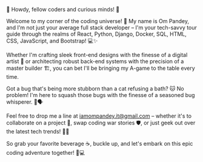 👋 Howdy, fellow coders and curious minds! 🚀

Welcome to my corner of the coding universe! 🌌 My name is Om Pandey, and I'm not just your average full stack developer – I'm your tech-savvy tour guide through the realms of React, Python, Django, Docker, SQL, HTML, CSS, JavaScript, and Bootstrap! 💻✨

Whether I'm crafting sleek front-end designs with the finesse of a digital artist 🎨 or architecting robust back-end systems with the precision of a master builder 🏗️, you can bet I'll be bringing my A-game to the table every time.

Got a bug that's being more stubborn than a cat refusing a bath? 🐱 No problem! I'm here to squash those bugs with the finesse of a seasoned bug whisperer. 🐜🗣️

Feel free to drop me a line at iamompandey.it@gmail.com – whether it's to collaborate on a project 🤝, swap coding war stories 🛡️, or just geek out over the latest tech trends! 💬✨

So grab your favorite beverage ☕, buckle up, and let's embark on this epic coding adventure together! 🚀💻

